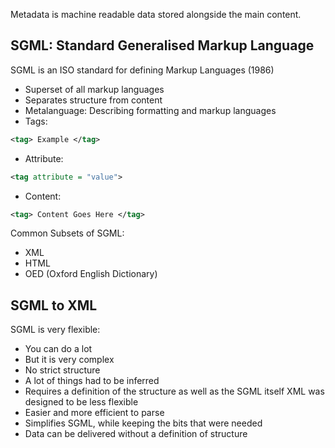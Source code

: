 Metadata is machine readable data stored alongside the main content.

## SGML: Standard Generalised Markup Language
SGML is an ISO standard for defining Markup Languages (1986)
- Superset of all markup languages
- Separates structure  from content
- Metalanguage: Describing formatting and markup languages
- Tags:
```xml
<tag> Example </tag>
```
- Attribute:
```xml
<tag attribute = "value">
```

- Content:
```xml
<tag> Content Goes Here </tag>	
```

Common Subsets of SGML:
- XML
- HTML
- OED (Oxford English Dictionary)
## SGML to XML
SGML is very flexible:
- You can do a lot
- But it is very complex
- No strict structure
- A lot of things had to be inferred
- Requires a definition of the structure as well as the SGML itself
XML was designed to be less flexible
- Easier and more efficient to parse
- Simplifies SGML, while keeping the bits that were needed
- Data can be delivered without a definition of structure